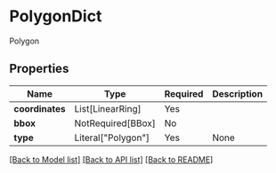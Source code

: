 # PolygonDict

Polygon

## Properties
| Name | Type | Required | Description |
| ------------ | ------------- | ------------- | ------------- |
**coordinates** | List[LinearRing] | Yes |  |
**bbox** | NotRequired[BBox] | No |  |
**type** | Literal["Polygon"] | Yes | None |


[[Back to Model list]](../../README.md#models-v1-link) [[Back to API list]](../../README.md#documentation-for-api-endpoints) [[Back to README]](../../README.md)
